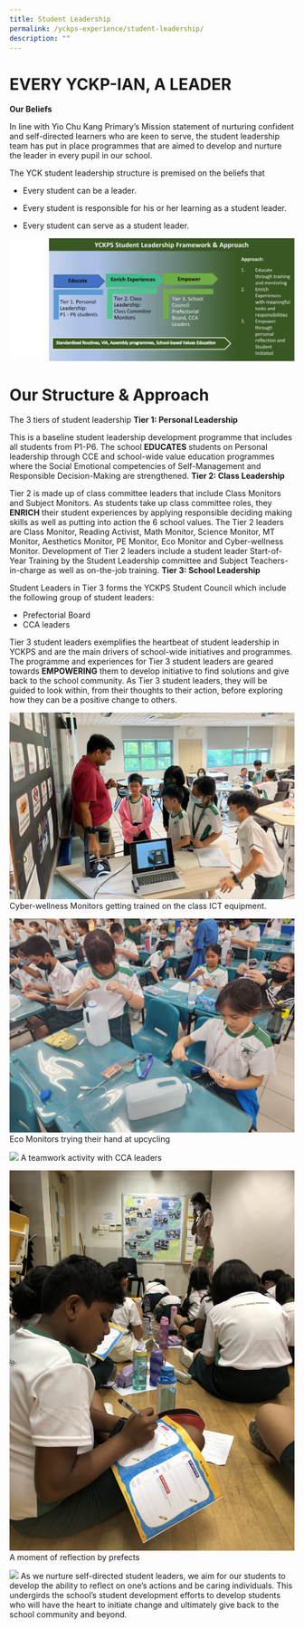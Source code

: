 ```yaml
---
title: Student Leadership
permalink: /yckps-experience/student-leadership/
description: ""
---
```

# EVERY YCKP-IAN, A LEADER

**Our Beliefs**

In line with Yio Chu Kang Primary’s Mission statement of nurturing confident and self-directed learners who are keen to serve, the student leadership team has put in place programmes that are aimed to develop and nurture the leader in every pupil in our school.

  

The YCK student leadership structure is premised on the beliefs that&nbsp;&nbsp;

* Every student can be a leader.

* Every student is responsible for his or her learning as a student leader.

* Every student can serve as a student leader.

![](/images/2023/student%20leadership%20framework.jpg)

# Our Structure & Approach
The 3 tiers of student leadership
**Tier 1: Personal Leadership**

This is a baseline student leadership development programme that includes all students from P1-P6. The school **EDUCATES** students on Personal leadership through CCE and school-wide value education programmes where the Social Emotional competencies of Self-Management and Responsible Decision-Making are strengthened.
**Tier 2: Class Leadership**
 
Tier 2 is made up of class committee leaders that include Class Monitors and Subject Monitors. As students take up class committee roles, they **ENRICH** their student experiences by applying responsible deciding making skills as well as putting into action the 6 school values. The Tier 2 leaders are Class Monitor, Reading Activist, Math Monitor, Science Monitor, MT Monitor, Aesthetics Monitor, PE Monitor, Eco Monitor and Cyber-wellness Monitor. 
Development of Tier 2 leaders include a student leader Start-of-Year Training by the Student Leadership committee and Subject Teachers-in-charge as well as on-the-job training.
**Tier 3: School Leadership**

Student Leaders in Tier 3 forms the YCKPS Student Council which include the following group of student leaders:
* Prefectorial Board
* CCA leaders

Tier 3 student leaders exemplifies the heartbeat of student leadership in YCKPS and are the main drivers of school-wide initiatives and programmes. The programme and experiences for Tier 3 student leaders are geared towards **EMPOWERING** them to develop initiative to find solutions and give back to the school community. As Tier 3 student leaders, they will be guided to look within, from their thoughts to their action, before exploring how they can be a positive change to others.

![](/images/2023/picture%201.jpeg)
Cyber-wellness Monitors getting trained on the class ICT equipment.

![](/images/2023/picture%202.jpeg)
Eco Monitors trying their hand at upcycling

![](/images/2023/picture%203.JPG)
A teamwork activity with CCA leaders

![](/images/2023/picture%204.JPG)
A moment of reflection by prefects

![](/images/2023/picture%205.jpeg)
As we nurture self-directed student leaders, we aim for our students to develop the ability to reflect on one’s actions and be caring individuals. This undergirds the school’s student development efforts to develop students who will have the heart to initiate change and ultimately give back to the school community and beyond.